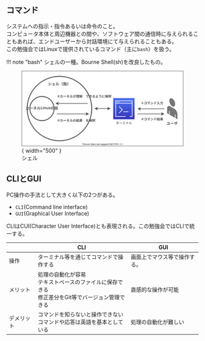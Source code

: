 ## コマンド

システムへの指示・指令あるいは命令のこと。<br>
コンピュータ本体と周辺機器との間や、ソフトウェア間の通信時に与えられることもあれば、エンドユーザーから対話環境にて与えられることもある。<br>
この勉強会ではLinuxで提供されているコマンド（主に`bash`）を扱う。

!!! note "bash"
    シェルの一種。Bourne Shell(sh)を改良したもの。
    <figure markdown>
    ![Shell](../../assets/images/shell.drawio.svg){ width="500" }
    <figcaption>シェル</figcaption>
    </figure>


## CLIとGUI

PC操作の手法として大きく以下の2つがある。

* `CLI`(Command line interface)
* `GUI`(Graphical User Interface)

CLIはCUI(Character User Interface)とも表現される。この勉強会ではCLIで統一する。

|            | CLI                                                                                                 | GUI                          |
| ---------- | --------------------------------------------------------------------------------------------------- | ---------------------------- |
| 操作       | ターミナル等を通じてコマンドで操作する                                                              | 画面上でマウス等で操作する。 |
| メリット   | 処理の自動化が容易<br>テキストベースのファイルに保存できる<br>修正差分をGit等でバージョン管理できる | 直感的な操作が可能           |
| デメリット | コマンドを知らないと操作できない<br>コマンドや応答は英語を基本としている                            | 処理の自動化が難しい         |
